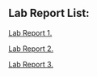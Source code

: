 ## Lab Report List:

[Lab Report 1.](https://pratyush-bhattacharya.github.io/cse15l-lab-reports/LabReport1)

[Lab Report 2.](https://pratyush-bhattacharya.github.io/cse15l-lab-reports/LabReport2)

[Lab Report 3.](https://pratyush-bhattacharya.github.io/cse15l-lab-reports/LabReport3)